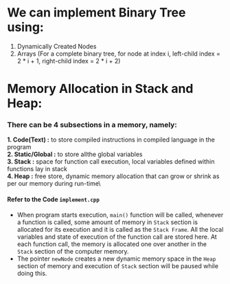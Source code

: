 # We can implement Binary Tree using:

1. Dynamically Created Nodes
2. Arrays (For a complete binary tree, for node at index i, left-child index = 2 * i + 1, right-child index = 2 * i + 2)

# Memory Allocation in Stack and Heap:

### There can be 4 subsections in a memory, namely:

**1. Code(Text) :** to store compiled instructions in compiled language in the program\
**2. Static/Global :** to store allthe global variables\
**3. Stack :** space for function call execution, local variables defined within functions lay in stack\
**4. Heap :** free store, dynamic memory allocation that can grow or shrink as per our memory during run-time\

#### Refer to the Code `implement.cpp` 

- When program starts execution, `main()` function will be called, whenever a function is called, some amount of memory in `Stack` section is allocated for its execution and it is called as the `Stack Frame`. All the local variables and state of execution of the function call are stored here. At each function call, the memory is allocated one over another in the `Stack` section of the computer memory.
- The pointer `newNode` creates a new dynamic memory space in the `Heap` section of memory and execution of `Stack` section will be paused while doing this.
